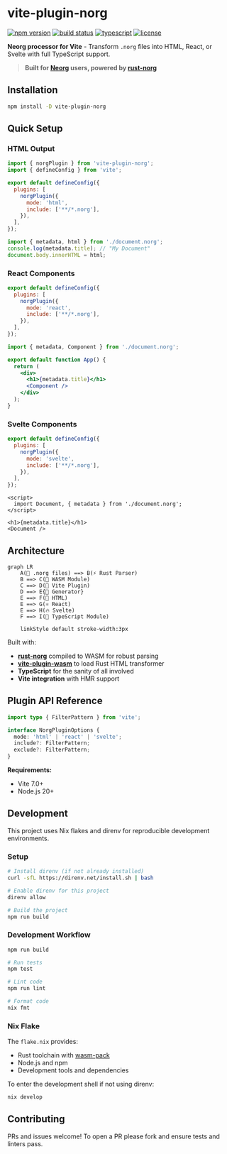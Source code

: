 # vite-plugin-norg

[![npm version](https://img.shields.io/npm/v/vite-plugin-norg.svg)](https://www.npmjs.com/package/vite-plugin-norg)
[![build status](https://img.shields.io/github/actions/workflow/status/bottd/vite-plugin-norg/ci.yml?branch=main)](https://github.com/bottd/vite-plugin-norg/actions)
[![typescript](https://img.shields.io/badge/TypeScript-blue.svg)](https://www.typescriptlang.org/)
[![license](https://img.shields.io/npm/l/vite-plugin-norg.svg)](LICENSE)

**Neorg processor for Vite** - Transform `.norg` files into HTML, React, or Svelte with full TypeScript support.

> **Built for [Neorg](https://github.com/nvim-neorg/neorg) users, powered by [rust-norg](https://github.com/nvim-neorg/rust-norg)**

## Installation

```bash
npm install -D vite-plugin-norg
```

## Quick Setup

### HTML Output

```javascript
import { norgPlugin } from 'vite-plugin-norg';
import { defineConfig } from 'vite';

export default defineConfig({
  plugins: [
    norgPlugin({
      mode: 'html',
      include: ['**/*.norg'],
    }),
  ],
});
```

```javascript
import { metadata, html } from './document.norg';
console.log(metadata.title); // "My Document"
document.body.innerHTML = html;
```

### React Components

```javascript
export default defineConfig({
  plugins: [
    norgPlugin({
      mode: 'react',
      include: ['**/*.norg'],
    }),
  ],
});
```

```jsx
import { metadata, Component } from './document.norg';

export default function App() {
  return (
    <div>
      <h1>{metadata.title}</h1>
      <Component />
    </div>
  );
}
```

### Svelte Components

```javascript
export default defineConfig({
  plugins: [
    norgPlugin({
      mode: 'svelte',
      include: ['**/*.norg'],
    }),
  ],
});
```

```svelte
<script>
  import Document, { metadata } from './document.norg';
</script>

<h1>{metadata.title}</h1>
<Document />
```

## Architecture

```mermaid
graph LR
    A(📝 .norg files) ==> B(⚡ Rust Parser)
    B ==> C(🔧 WASM Module)
    C ==> D(🚀 Vite Plugin)
    D ==> E{🎨 Generator}
    E ==> F(📄 HTML)
    E ==> G(⚛️ React)
    E ==> H(🔥 Svelte)
    F ==> I(💎 TypeScript Module)

    linkStyle default stroke-width:3px
```

Built with:

- **[rust-norg](https://github.com/nvim-neorg/rust-norg)** compiled to WASM for robust parsing
- **[vite-plugin-wasm](https://github.com/Menci/vite-plugin-wasm)** to load Rust HTML transformer
- **TypeScript** for the sanity of all involved
- **Vite integration** with HMR support

## Plugin API Reference

```typescript
import type { FilterPattern } from 'vite';

interface NorgPluginOptions {
  mode: 'html' | 'react' | 'svelte';
  include?: FilterPattern;
  exclude?: FilterPattern;
}
```

**Requirements:**

- Vite 7.0+
- Node.js 20+

## Development

This project uses Nix flakes and direnv for reproducible development environments.

### Setup

```bash
# Install direnv (if not already installed)
curl -sfL https://direnv.net/install.sh | bash

# Enable direnv for this project
direnv allow

# Build the project
npm run build
```

### Development Workflow

```bash
npm run build

# Run tests
npm test

# Lint code
npm run lint

# Format code
nix fmt
```

### Nix Flake

The `flake.nix` provides:

- Rust toolchain with [wasm-pack](https://github.com/rustwasm/wasm-pack)
- Node.js and npm
- Development tools and dependencies

To enter the development shell if not using direnv:

```bash
nix develop
```

## Contributing

PRs and issues welcome! To open a PR please fork and ensure tests and linters pass.
